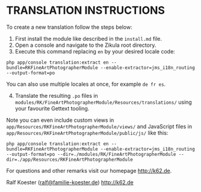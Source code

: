 # TRANSLATION INSTRUCTIONS

To create a new translation follow the steps below:

1. First install the module like described in the `install.md` file.
2. Open a console and navigate to the Zikula root directory.
3. Execute this command replacing `en` by your desired locale code:

`php app/console translation:extract en --bundle=RKFineArtPhotographerModule --enable-extractor=jms_i18n_routing --output-format=po`

You can also use multiple locales at once, for example `de fr es`.

4. Translate the resulting `.po` files in `modules/RK/FineArtPhotographerModule/Resources/translations/` using your favourite Gettext tooling.

Note you can even include custom views in `app/Resources/RKFineArtPhotographerModule/views/` and JavaScript files in `app/Resources/RKFineArtPhotographerModule/public/js/` like this:

`php app/console translation:extract en --bundle=RKFineArtPhotographerModule --enable-extractor=jms_i18n_routing --output-format=po --dir=./modules/RK/FineArtPhotographerModule --dir=./app/Resources/RKFineArtPhotographerModule`

For questions and other remarks visit our homepage http://k62.de.

Ralf Koester (ralf@familie-koester.de)
http://k62.de
